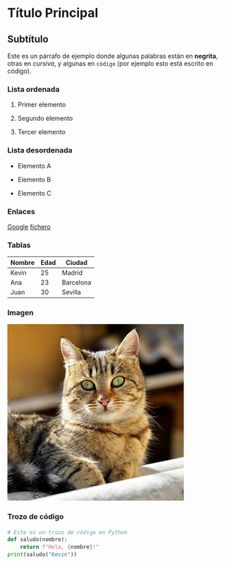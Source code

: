 # Título Principal

## Subtítulo

Este es un párrafo de ejemplo donde algunas palabras están en **negrita**, otras en *cursiva*, y algunas en `código` (por ejemplo esto está escrito en código).

### Lista ordenada

1. Primer elemento

2. Segundo elemento

3. Tercer elemento

### Lista desordenada

- Elemento A

- Elemento B

- Elemento C

### Enlaces

[Google](https://www.google.com)
[fichero](otrofichero.md)

### Tablas

| Nombre | Edad | Ciudad    |
| ------ | ---- | --------- |
| Kevin  | 25   | Madrid    |
| Ana    | 23   | Barcelona |
| Juan   | 30   | Sevilla   |

### Imagen
![Mi gato](/gato.jpg)

### Trozo de código
```python
# Este es un trozo de código en Python
def saludo(nombre):
    return f"Hola, {nombre}!"
print(saludo("Kevin"))






